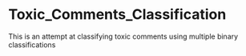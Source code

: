 # Toxic_Comments_Classification
This is an attempt at classifying toxic comments using multiple binary classifications
